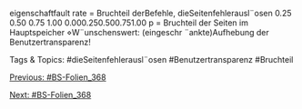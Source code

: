 eigenschaftfault rate =
Bruchteil derBefehle, dieSeitenfehlerausl¨osen
0.25 0.50 0.75 1.00 0.000.250.500.751.00
p = Bruchteil der Seiten im Hauptspeicher
⋄W¨unschenswert: (eingeschr ¨ankte)Aufhebung der Benutzertransparenz!

   Tags & Topics:
   #dieSeitenfehlerausl¨osen
   #Benutzertransparenz
   #Bruchteil

[Previous: #BS-Folien_368](BS-Folien_368.md)

[Next: #BS-Folien_368](BS-Folien_368.md)